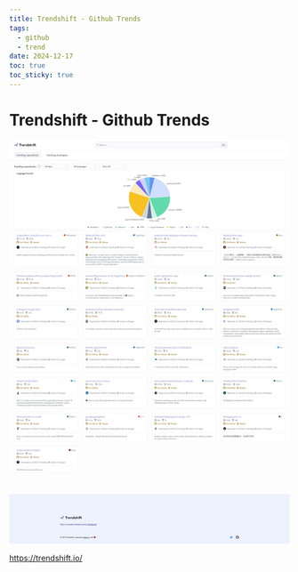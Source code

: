 ```yaml
---
title: Trendshift - Github Trends
tags:
  - github
  - trend
date: 2024-12-17
toc: true
toc_sticky: true
---
```


# Trendshift - Github Trends

![](../_asset/image/2024-12-05-githubtrends-1734436018993.jpeg)

https://trendshift.io/